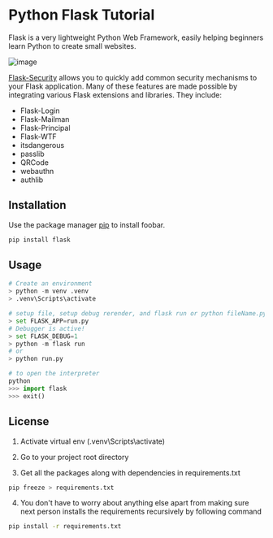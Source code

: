 # Python Flask Tutorial

Flask is a very lightweight Python Web Framework, easily helping beginners learn Python to create small websites.

![image](https://github.com/NguyenHHKiet/BOOKSTORE-MANAGEMENT-TOPIC/assets/52524133/4bdebee6-66e3-40e2-bc59-f188b1e8cf92)

[Flask-Security](https://flask-security-too.readthedocs.io/en/stable/index.html) allows you to quickly add common security mechanisms to your Flask application.
Many of these features are made possible by integrating various Flask extensions and libraries. They include:

<ul>
    <li>Flask-Login</li>
    <li>Flask-Mailman</li>
    <li>Flask-Principal</li>
    <li>Flask-WTF</li>
    <li>itsdangerous</li>
    <li>passlib</li>
    <li>QRCode</li>
    <li>webauthn</li>
    <li>authlib</li>
</ul>

## Installation

Use the package manager [pip](https://pip.pypa.io/en/stable/) to install foobar.

```bash
pip install flask
```

## Usage

```python
# Create an environment
> python -m venv .venv
> .venv\Scripts\activate

# setup file, setup debug rerender, and flask run or python fileName.py
> set FLASK_APP=run.py
# Debugger is active!
> set FLASK_DEBUG=1
> python -m flask run
# or
> python run.py

# to open the interpreter
python
>>> import flask
>>> exit()

```

## License

1. Activate virtual env (.venv\Scripts\activate)

2. Go to your project root directory

3. Get all the packages along with dependencies in requirements.txt

```bash
pip freeze > requirements.txt
```

4. You don't have to worry about anything else apart from making sure next person installs the requirements recursively by following command

```bash
pip install -r requirements.txt
```
